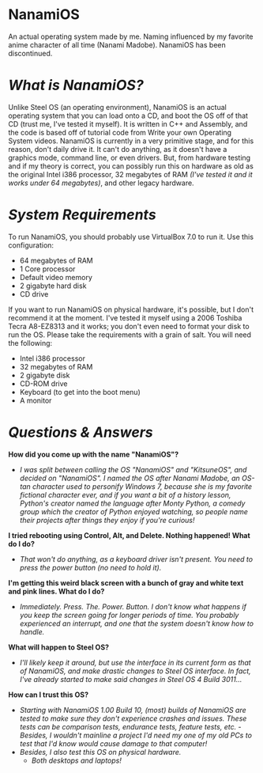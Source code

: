 # NanamiOS
An actual operating system made by me. Naming influenced by my favorite anime character of all time (Nanami Madobe).
NanamiOS has been discontinued.

# _What is NanamiOS?_
Unlike Steel OS (an operating environment), NanamiOS is an actual operating system that you can load onto a CD, and boot the OS off of that CD (trust me, I've tested it myself). It is written in C++ and Assembly, and the code is based off of tutorial code from Write your own Operating System videos.
NanamiOS is currently in a very primitive stage, and for this reason, don't daily drive it. It can't do anything, as it doesn't have a graphics mode, command line, or even drivers. But, from hardware testing and if my theory is correct, you can possibly run this on hardware as old as the original Intel
i386 processor, 32 megabytes of RAM _(I've tested it and it works under 64 megabytes)_, and other legacy hardware.

# _System Requirements_
To run NanamiOS, you should probably use VirtualBox 7.0 to run it. Use this configuration:
* 64 megabytes of RAM
* 1 Core processor
* Default video memory
* 2 gigabyte hard disk
* CD drive



If you want to run NanamiOS on physical hardware, it's possible, but I don't recommend it at the moment. I've tested it myself using a 2006 Toshiba Tecra A8-EZ8313 and it works; you don't even need to format your disk to run the OS. Please take the requirements with a grain of salt. You will need the following:
* Intel i386 processor
* 32 megabytes of RAM
* 2 gigabyte disk
* CD-ROM drive
* Keyboard (to get into the boot menu)
* A monitor

# _Questions & Answers_
__How did you come up with the name "NanamiOS"?__



* _I was split between calling the OS "NanamiOS" and "KitsuneOS", and decided on "NanamiOS". I named the OS after Nanami Madobe, an OS-tan character used to personify Windows 7, because she is my favorite fictional character ever, and if you want a bit of a history lesson, Python's creator named the language after Monty Python, a comedy group which the creator of Python enjoyed watching, so people name their projects after things they enjoy if you're curious!_



__I tried rebooting using Control, Alt, and Delete. Nothing happened! What do I do?__



* _That won't do anything, as a keyboard driver isn't present. You need to press the power button (no need to hold it)._



__I'm getting this weird black screen with a bunch of gray and white text and pink lines. What do I do?__



* _Immediately. Press. The. Power. Button. I don't know what happens if you keep the screen going for longer periods of time. You probably experienced an interrupt, and one that the system doesn't know how to handle._



__What will happen to Steel OS?__



* _I'll likely keep it around, but use the interface in its current form as that of NanamiOS, and make drastic changes to Steel OS interface. In fact, I've already started to make said changes in Steel OS 4 Build 3011..._



__How can I trust this OS?__



* _Starting with NanamiOS 1.00 Build 10, (most) builds of NanamiOS are tested to make sure they don't experience crashes and issues. These tests can be comparison tests, endurance tests, feature tests, etc. - Besides, I wouldn't mainline a project I'd need my one of my old PCs to test that I'd know would cause damage to that computer!_
* _Besides, I also test this OS on physical hardware._
  * _Both desktops and laptops!_
